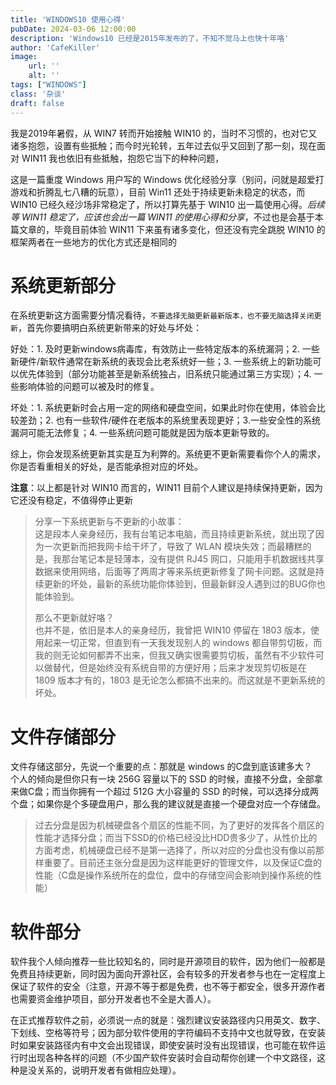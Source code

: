 ```yaml
---
title: 'WINDOWS10 使用心得'
pubDate: 2024-03-06 12:00:00
description: 'Windows10 已经是2015年发布的了，不知不觉马上也快十年咯'
author: 'CafeKiller'
image:
    url: ''
    alt: ''
tags: ["WINDOWS"]
class: '杂谈'
draft: false
---
```


我是2019年暑假，从 WIN7 转而开始接触 WIN10 的，当时不习惯的，也对它又诸多抱怨，设置有些抵触；而今时光轮转，五年过去似乎又回到了那一刻，现在面对 WIN11 我也依旧有些抵触，抱怨它当下的种种问题，

这是一篇重度 Windows 用户写的 Windows 优化经验分享（别问，问就是超爱打游戏和折腾乱七八糟的玩意），目前 Win11 还处于持续更新未稳定的状态，而 WIN10 已经久经沙场非常稳定了，所以打算先基于 WIN10 出一篇使用心得。*后续等 WIN11 稳定了，应该也会出一篇 WIN11 的使用心得和分享*，不过也是会基于本篇文章的，毕竟目前体验 WIN11 下来虽有诸多变化，但还没有完全跳脱 WIN10 的框架两者在一些地方的优化方式还是相同的

# 系统更新部分

在系统更新这方面需要分情况看待，`不要选择无脑更新最新版本，也不要无脑选择关闭更新`，首先你要搞明白系统更新带来的好处与坏处：

好处：1. 及时更新windows病毒库，有效防止一些特定版本的系统漏洞；2. 一些新硬件/新软件通常在新系统的表现会比老系统好一些；3. 一些系统上的新功能可以优先体验到<small-text>（部分功能甚至是新系统独占，旧系统只能通过第三方实现）</small-text>；4. 一些影响体验的问题可以被及时的修复。

坏处：1. 系统更新时会占用一定的网络和硬盘空间，如果此时你在使用，体验会比较差劲；2. 也有一些软件/硬件在老版本的系统里表现更好；3.一些安全性的系统漏洞可能无法修复；4. 一些系统问题可能就是因为版本更新导致的。

综上，你会发现系统更新其实是互为利弊的。系统更不更新需要看你个人的需求，你是否看重相关的好处，是否能承担对应的坏处。

__注意__：以上都是针对 WIN10 而言的，WIN11 目前个人建议是持续保持更新，因为它还没有稳定，不值得停止更新

> 分享一下系统更新与不更新的小故事：  
> 这是段本人亲身经历，我有台笔记本电脑，而且持续更新系统，就出现了因为一次更新而把我网卡给干坏了，导致了 WLAN 模块失效；而最糟糕的是，我那台笔记本是轻薄本，没有提供 RJ45 网口，只能用手机数据线共享数据来使用网络，后面等了两周才等来系统更新修复了网卡问题。这就是持续更新的坏处，最新的系统功能你体验到，但最新鲜没人遇到过的BUG你也能体验到。 
>  
> 那么不更新就好咯？  
> 也并不是，依旧是本人的亲身经历，我曾把 WIN10 停留在 1803 版本，使用起来一切正常，但直到有一天我发现别人的 windows 都自带剪切板，而我的则无论如何都弄不出来，但我又确实很需要剪切板，虽然有不少软件可以做替代，但是始终没有系统自带的方便好用；后来才发现剪切板是在 1809 版本才有的，1803 是无论怎么都搞不出来的。而这就是不更新系统的坏处。  

# 文件存储部分

文件存储这部分，先说一个重要的点：那就是 windows 的C盘到底该建多大？  
个人的倾向是但你只有一块 256G 容量以下的 SSD 的时候，直接不分盘，全部拿来做C盘；而当你拥有一个超过 512G 大小容量的 SSD 的时候，可以选择分成两个盘；如果你是个多硬盘用户，那么我的建议就是直接一个硬盘对应一个存储盘。

> 过去分盘是因为机械硬盘各个扇区的性能不同，为了更好的发挥各个扇区的性能才选择分盘；而当下SSD的价格已经没比HDD贵多少了，从性价比的方面考虑，机械硬盘已经不是第一选择了，所以对应的分盘也没有像以前那样重要了。目前还主张分盘是因为这样能更好的管理文件，以及保证C盘的性能<small-text>（C盘是操作系统所在的盘位，盘中的存储空间会影响到操作系统的性能）</small-text>

# 软件部分

软件我个人倾向推荐一些比较知名的，同时是开源项目的软件，因为他们一般都是免费且持续更新，同时因为面向开源社区，会有较多的开发者参与也在一定程度上保证了软件的安全<small-text>（注意，开源不等于都是免费，也不等于都安全，很多开源作者也需要资金维护项目，部分开发者也不全是大善人）</small-text>。

在正式推荐软件之前，必须说一点的就是：强烈建议安装路径内只用英文、数字、下划线、空格等符号；因为部分软件使用的字符编码不支持中文也就导致，在安装时如果安装路径内有中文会出现错误，即使安装时没有出现错误，也可能在软件运行时出现各种各样的问题<small-text>（不少国产软件安装时会自动帮你创建一个中文路径，这种是没关系的，说明开发者有做相应处理）</small-text>。